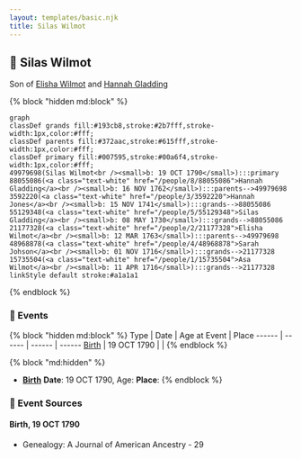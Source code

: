 ```yaml
---
layout: templates/basic.njk
title: Silas Wilmot
---
```

## 🔵 Silas Wilmot

Son of [Elisha Wilmot](/people/2/21177328) and [Hannah Gladding](/people/8/88055086)

{% block "hidden md:block" %}
```mermaid
graph
classDef grands fill:#193cb8,stroke:#2b7fff,stroke-width:1px,color:#fff;
classDef parents fill:#372aac,stroke:#615fff,stroke-width:1px,color:#fff;
classDef primary fill:#007595,stroke:#00a6f4,stroke-width:1px,color:#fff;
49979698(Silas Wilmot<br /><small>b: 19 OCT 1790</small>):::primary
88055086(<a class="text-white" href="/people/8/88055086">Hannah Gladding</a><br /><small>b: 16 NOV 1762</small>):::parents-->49979698
3592220(<a class="text-white" href="/people/3/3592220">Hannah Jones</a><br /><small>b: 15 NOV 1741</small>):::grands-->88055086
55129348(<a class="text-white" href="/people/5/55129348">Silas Gladding</a><br /><small>b: 08 MAY 1730</small>):::grands-->88055086
21177328(<a class="text-white" href="/people/2/21177328">Elisha Wilmot</a><br /><small>b: 12 MAR 1763</small>):::parents-->49979698
48968878(<a class="text-white" href="/people/4/48968878">Sarah Johson</a><br /><small>b: 01 NOV 1716</small>):::grands-->21177328
15735504(<a class="text-white" href="/people/1/15735504">Asa Wilmot</a><br /><small>b: 11 APR 1716</small>):::grands-->21177328
linkStyle default stroke:#a1a1a1
```
{% endblock %}

### 📆 Events

{% block "hidden md:block" %}
Type | Date | Age at Event | Place
------ | ------ | ------ | ------
[Birth](#event-event-2) | 19 OCT 1790 |  |
{% endblock %}

{% block "md:hidden" %}
- **[Birth](#event-event-2)**
**Date**: 19 OCT 1790, Age:
**Place**:
{% endblock %}

### 📰 Event Sources

#### <a id="event-event-2"></a> Birth, 19 OCT 1790
* Genealogy: A Journal of American Ancestry  - 29